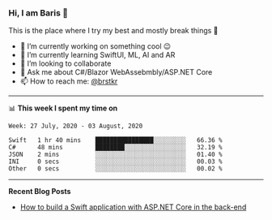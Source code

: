 ### Hi, I am Baris 👋

This is the place where I try my best and mostly break things :rofl:


- 🔭 I’m currently working on something cool :wink:
- 🌱 I’m currently learning SwiftUI, ML, AI and AR
- 👯 I’m looking to collaborate
- 💬 Ask me about C#/Blazor WebAssebmbly/ASP.NET Core
- 📫 How to reach me: [@brstkr](https://brstkr.com/contact.html)

---------

📊 **This week I spent my time on**
<!--START_SECTION:waka-->
```text
Week: 27 July, 2020 - 03 August, 2020

Swift   1 hr 40 mins    ████████████████░░░░░░░░░   66.36 % 
C#      48 mins         ████████░░░░░░░░░░░░░░░░░   32.19 % 
JSON    2 mins          ░░░░░░░░░░░░░░░░░░░░░░░░░   01.40 % 
INI     0 secs          ░░░░░░░░░░░░░░░░░░░░░░░░░   00.03 % 
Other   0 secs          ░░░░░░░░░░░░░░░░░░░░░░░░░   00.02 %
```
<!--END_SECTION:waka-->

---------

**Recent Blog Posts**
 - [How to build a Swift application with ASP.NET Core in the back-end](https://medium.com/@brstkr3/how-to-connect-your-swift-application-to-an-asp-net-core-back-end-cc0ab9a4fba8)
